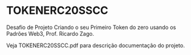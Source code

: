 # TOKENERC20SSCC
Desafio de Projeto Criando o seu Primeiro Token do zero usando os Padrões Web3, Prof. Ricardo Zago.

Veja TOKENERC20SSCC.pdf para descrição documentação do projeto.
